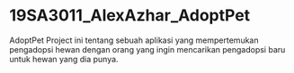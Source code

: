 # 19SA3011_AlexAzhar_AdoptPet
AdoptPet Project ini tentang sebuah aplikasi yang mempertemukan pengadopsi hewan dengan orang yang ingin mencarikan pengadopsi baru untuk hewan yang dia punya.
